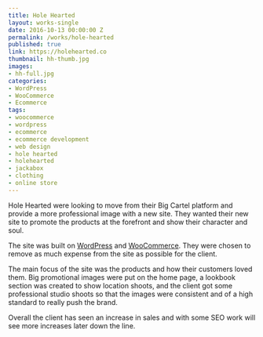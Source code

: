 ```yaml
---
title: Hole Hearted
layout: works-single
date: 2016-10-13 00:00:00 Z
permalink: /works/hole-hearted
published: true
link: https://holehearted.co
thumbnail: hh-thumb.jpg
images: 
- hh-full.jpg
categories:
- WordPress
- WooCommerce
- Ecommerce
tags:
- woocommerce
- wordpress
- ecommerce
- ecommerce development
- web design
- hole hearted
- holehearted
- jackabox
- clothing
- online store
---
```

Hole Hearted were looking to move from their Big Cartel platform and provide a more professional image with a new site. They wanted their new site to promote the products at the forefront and show their character and soul. 

The site was built on [WordPress](http://wordpress.org) and [WooCommerce](http://woocommerce.com). They were chosen to remove as much expense from the site as possible for the client. 

The main focus of the site was the products and how their customers loved them. Big promotional images were put on the home page, a lookbook section was created to show location shoots, and the client got some professional studio shoots so that the images were consistent and of a high standard to really push the brand.

Overall the client has seen an increase in sales and with some SEO work will see more increases later down the line.